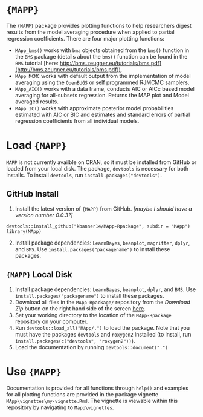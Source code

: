 # `{MAPP}`

The `{MAPP}` package provides plotting functions to help researchers digest results from the model averaging procedure when applied to partial regression coefficients. There are four major plotting functions:  

- `MApp_bms()` works with `bma` objects obtained from the `bms()` function in the `BMS` package (details about the `bms()` function can be found in the `BMS` tutorial [here: http://bms.zeugner.eu/tutorials/bms.pdf](http://bms.zeugner.eu/tutorials/bms.pdf)).
- `MApp_MCMC` works with default output from the implementation of model averaging using the `OpenBUGS` or self programmed RJMCMC samplers. 
- `MApp_AIC()` works with a data frame, conducts AIC or AICc based model averaging for all-subsets regression. Returns the MAP plot and Model averaged results. 
- `MApp_IC()` works with approximate posterior model probabilities estimated with AIC or BIC and estimates and standard errors of partial regression coefficients from all individual models. 

# Load `{MAPP}` 

`MAPP` is not currently availble on CRAN, so it must be installed from GitHub or loaded from your local disk. The package, `devtools` is necessary for both installs. To install `devtools`, run `install.packages("devtools")`.  

## GitHub Install
1. Install the latest version of `{MAPP}` from GitHub. _[maybe I should have a version number 0.0.3?]_

```{r install, echo = T, message = FALSE}
devtools::install_github("kbanner14/MApp-Rpackage", subdir = "MApp")
library(MApp)
```

2. Install package dependencies: `LearnBayes`, `beanplot`, `magritter`, `dplyr`, and `BMS`. Use `install.packages("packagename")` to install these packages.

## `{MAPP}` Local Disk

1. Install package dependencies: `LearnBayes`, `beanplot`, `dplyr`, and `BMS`. Use `install.packages("packagename")` to install these packages.
2. Download all files in the `MApp-Rpackage/` repository from the _Download Zip_ button on the right hand side of the screen [here](https://github.com/kbanner14/MApp-Rpackage).
3. Set your working directory to the location of the `MApp-Rpackage` repository on your computer. 
4. Run `devtools::load_all("MApp/.")` to load the package. Note that you must have the packages `devtools` and `roxygen2` installed (to install, run `install.packages(c("devtools", "roxygen2"))`).
5. Load the documentation by running `devtools::document(".")`

# Use `{MAPP}`

Documentation is provided for all functions through `help()` and examples for all plotting functions are provided in the package vignette `MApp\vignettes\my-vignette.Rmd`. The vignette is viewable within this repository by navigating to `Mapp\vignettes`. 



